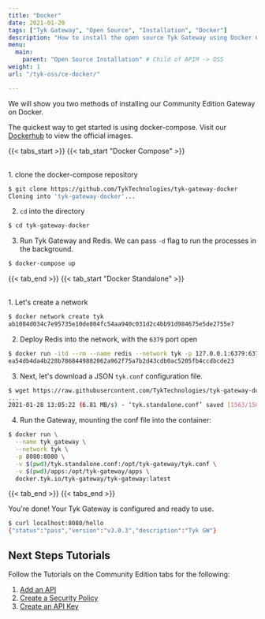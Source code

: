 ```yaml
---
title: "Docker"
date: 2021-01-20
tags: ["Tyk Gateway", "Open Source", "Installation", "Docker"]
description: "How to install the open source Tyk Gateway using Docker Compose or as Docker Standalone"
menu:
  main:
    parent: "Open Source Installation" # Child of APIM -> OSS
weight: 1
url: "/tyk-oss/ce-docker/"

---
```


We will show you two methods of installing our Community Edition Gateway on Docker.

The quickest way to get started is using docker-compose.  Visit our [Dockerhub](https://hub.docker.com/u/tykio/) to view the official images.


{{< tabs_start >}}
{{< tab_start "Docker Compose" >}}


<br>
1. clone the docker-compose repository

```bash
$ git clone https://github.com/TykTechnologies/tyk-gateway-docker
Cloning into 'tyk-gateway-docker'...
```

2. `cd` into the directory
```.bash
$ cd tyk-gateway-docker
```

3. Run Tyk Gateway and Redis.  We can pass `-d` flag to run the processes in the background.
```.bash
$ docker-compose up
```
{{< tab_end >}}
{{< tab_start "Docker Standalone" >}}

<br>
1. Let's create a network

```.bash
$ docker network create tyk
ab1084d034c7e95735e10de804fc54aa940c031d2c4bb91d984675e5de2755e7
```

2. Deploy Redis into the network, with the `6379` port open
```.bash
$ docker run -itd --rm --name redis --network tyk -p 127.0.0.1:6379:6379 redis:4.0-alpine
ea54db4da4b228b7868449882062a962f75a7b2d43cdb0ac5205fb4ccdbcde23
```


3. Next, let's download a JSON `tyk.conf` configuration file. 

```.bash
$ wget https://raw.githubusercontent.com/TykTechnologies/tyk-gateway-docker/master/tyk.standalone.conf
...
2021-01-28 13:05:22 (6.81 MB/s) - ‘tyk.standalone.conf’ saved [1563/1563]
```

4. Run the Gateway, mounting the conf file into the container:
```.bash
$ docker run \
  --name tyk_gateway \
  --network tyk \
  -p 8080:8080 \
  -v $(pwd)/tyk.standalone.conf:/opt/tyk-gateway/tyk.conf \
  -v $(pwd)/apps:/opt/tyk-gateway/apps \
  docker.tyk.io/tyk-gateway/tyk-gateway:latest
```

{{< tab_end >}}
{{< tabs_end >}}

You're done! Your Tyk Gateway is configured and ready to use.

```.bash
$ curl localhost:8080/hello
{"status":"pass","version":"v3.0.3","description":"Tyk GW"}
```

## Next Steps Tutorials

Follow the Tutorials on the Community Edition tabs for the following:

1. [Add an API](/docs/getting-started/tutorials/create-api/)
2. [Create a Security Policy](/docs/getting-started/tutorials/create-security-policy/)
3. [Create an API Key](/docs/getting-started/tutorials/create-api-key/)